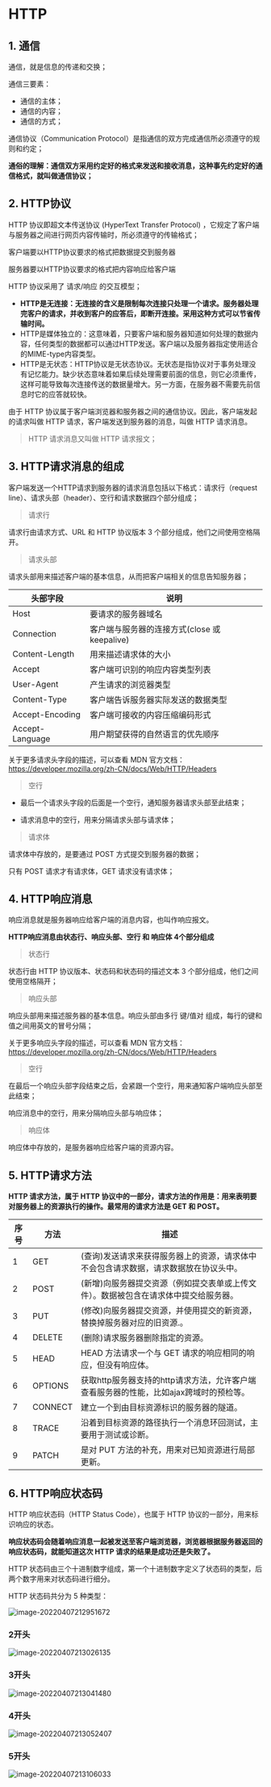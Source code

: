 # HTTP

## 1. 通信

通信，就是信息的传递和交换；

通信三要素：

- 通信的主体；
- 通信的内容；
- 通信的方式；

通信协议（Communication Protocol）是指通信的双方完成通信所必须遵守的规则和约定；

**通俗的理解：通信双方采用约定好的格式来发送和接收消息，这种事先约定好的通信格式，就叫做通信协议；**


## 2. HTTP协议

HTTP 协议即超文本传送协议 (HyperText Transfer Protocol) ，它规定了客户端与服务器之间进行网页内容传输时，所必须遵守的传输格式；

客户端要以HTTP协议要求的格式把数据提交到服务器

服务器要以HTTP协议要求的格式把内容响应给客户端

HTTP 协议采用了 请求/响应 的交互模型；

- **HTTP是无连接：无连接的含义是限制每次连接只处理一个请求。服务器处理完客户的请求，并收到客户的应答后，即断开连接。采用这种方式可以节省传输时间。**
- HTTP是媒体独立的：这意味着，只要客户端和服务器知道如何处理的数据内容，任何类型的数据都可以通过HTTP发送。客户端以及服务器指定使用适合的MIME-type内容类型。
- HTTP是无状态：HTTP协议是无状态协议。无状态是指协议对于事务处理没有记忆能力。缺少状态意味着如果后续处理需要前面的信息，则它必须重传，这样可能导致每次连接传送的数据量增大。另一方面，在服务器不需要先前信息时它的应答就较快。


由于 HTTP 协议属于客户端浏览器和服务器之间的通信协议。因此，客户端发起的请求叫做 HTTP 请求，客户端发送到服务器的消息，叫做 HTTP 请求消息。

>  HTTP 请求消息又叫做 HTTP 请求报文；

## 3. HTTP请求消息的组成

客户端发送一个HTTP请求到服务器的请求消息包括以下格式：请求行（request line）、请求头部（header）、空行和请求数据四个部分组成；

> 请求行

请求行由请求方式、URL 和 HTTP 协议版本 3 个部分组成，他们之间使用空格隔开。

> 请求头部

请求头部用来描述客户端的基本信息，从而把客户端相关的信息告知服务器；

| 头部字段 | 说明 |
| -------- | ---- |
|Host|	要请求的服务器域名 |
|Connection	|客户端与服务器的连接方式(close 或 keepalive)|
|Content-Length|	用来描述请求体的大小|
|Accept	|客户端可识别的响应内容类型列表|
|User-Agent	|产生请求的浏览器类型|
|Content-Type|	客户端告诉服务器实际发送的数据类型|
|Accept-Encoding|	客户端可接收的内容压缩编码形式|
|Accept-Language |用户期望获得的自然语言的优先顺序|

关于更多请求头字段的描述，可以查看 MDN 官方文档：https://developer.mozilla.org/zh-CN/docs/Web/HTTP/Headers

> 空行

- 最后一个请求头字段的后面是一个空行，通知服务器请求头部至此结束；

- 请求消息中的空行，用来分隔请求头部与请求体；

> 请求体

请求体中存放的，是要通过 POST 方式提交到服务器的数据；

只有 POST 请求才有请求体，GET 请求没有请求体；

## 4. HTTP响应消息

响应消息就是服务器响应给客户端的消息内容，也叫作响应报文。

**HTTP响应消息由状态行、响应头部、空行 和 响应体 4个部分组成**

> 状态行

状态行由 HTTP 协议版本、状态码和状态码的描述文本 3 个部分组成，他们之间使用空格隔开；

> 响应头部

响应头部用来描述服务器的基本信息。响应头部由多行 键/值对 组成，每行的键和值之间用英文的冒号分隔；


关于更多响应头字段的描述，可以查看 MDN 官方文档：https://developer.mozilla.org/zh-CN/docs/Web/HTTP/Headers

> 空行

在最后一个响应头部字段结束之后，会紧跟一个空行，用来通知客户端响应头部至此结束；

响应消息中的空行，用来分隔响应头部与响应体；

> 响应体

响应体中存放的，是服务器响应给客户端的资源内容。

## 5. HTTP请求方法

**HTTP 请求方法，属于 HTTP 协议中的一部分，请求方法的作用是：用来表明要对服务器上的资源执行的操作。最常用的请求方法是 GET 和 POST。**

| 序号 | 方法 | 描述 |
| ---- | ---- | ---- |
|1|	GET|	(查询)发送请求来获得服务器上的资源，请求体中不会包含请求数据，请求数据放在协议头中。|
|2|	POST|	(新增)向服务器提交资源（例如提交表单或上传文件）。数据被包含在请求体中提交给服务器。|
|3|	PUT	|(修改)向服务器提交资源，并使用提交的新资源，替换掉服务器对应的旧资源.。|
|4|	DELETE|	(删除)请求服务器删除指定的资源。|
|5|	HEAD|	HEAD 方法请求一个与 GET 请求的响应相同的响应，但没有响应体。|
|6|	OPTIONS|	获取http服务器支持的http请求方法，允许客户端查看服务器的性能，比如ajax跨域时的预检等。|
|7|	CONNECT|	建立一个到由目标资源标识的服务器的隧道。|
|8|	TRACE	|沿着到目标资源的路径执行一个消息环回测试，主要用于测试或诊断。|
|9|	PATCH	|是对 PUT 方法的补充，用来对已知资源进行局部更新。|

## 6. HTTP响应状态码

HTTP 响应状态码（HTTP Status Code），也属于 HTTP 协议的一部分，用来标识响应的状态。

**响应状态码会随着响应消息一起被发送至客户端浏览器，浏览器根据服务器返回的响应状态码，就能知道这次 HTTP 请求的结果是成功还是失败了。**

HTTP 状态码由三个十进制数字组成，第一个十进制数字定义了状态码的类型，后两个数字用来对状态码进行细分。

HTTP 状态码共分为 5 种类型：

![image-20220407212951672](https://raw.githubusercontent.com/ximingx/Figurebed/master/img/202204072129735.png)

### 2开头

![image-20220407213026135](https://raw.githubusercontent.com/ximingx/Figurebed/master/img/202204072130173.png)

### 3开头

![image-20220407213041480](https://raw.githubusercontent.com/ximingx/Figurebed/master/img/202204072130520.png)

### 4开头

![image-20220407213052407](https://raw.githubusercontent.com/ximingx/Figurebed/master/img/202204072130437.png)

### 5开头

![image-20220407213106033](https://raw.githubusercontent.com/ximingx/Figurebed/master/img/202204072131077.png)